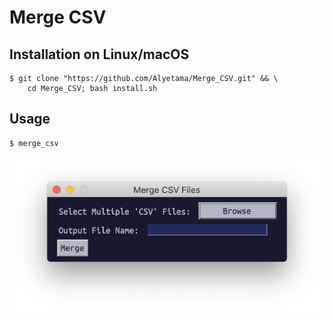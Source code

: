 # Merge CSV

## Installation on Linux/macOS
```shell
$ git clone "https://github.com/Alyetama/Merge_CSV.git" && \
    cd Merge_CSV; bash install.sh
```

## Usage
```shell
$ merge_csv
```

![screenshot](static/screenshot.png)
